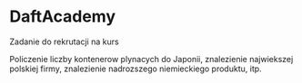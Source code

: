 # DaftAcademy
Zadanie do rekrutacji na kurs

Policzenie liczby kontenerow plynacych do Japonii, znalezienie najwiekszej polskiej firmy, znalezienie nadrozszego niemieckiego produktu, itp.

